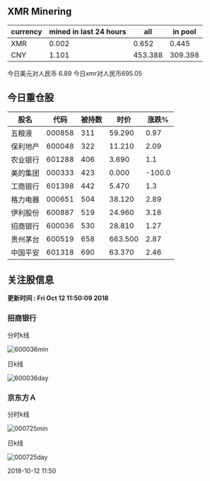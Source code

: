 ## XMR Minering

|currency|mined in last 24 hours|all|in pool|
|---|---|---|---|
|XMR|0.002|0.652|0.445|
|CNY|1.101|453.388|309.398|

今日美元对人民币 6.89	今日xmr对人民币695.05


## 今日重仓股 

|股名|代码|被持数|时价|涨跌%|
|---|---|---|---|---|
|五粮液|000858|311|59.290|0.97|
|保利地产|600048|322|11.210|2.09|
|农业银行|601288|406|3.690|1.1|
|美的集团|000333|423|0.000|-100.0|
|工商银行|601398|442|5.470|1.3|
|格力电器|000651|504|38.120|2.89|
|伊利股份|600887|519|24.960|3.18|
|招商银行|600036|530|28.810|1.27|
|贵州茅台|600519|658|663.500|2.87|
|中国平安|601318|690|63.370|2.46|

## 关注股信息
**更新时间 : Fri Oct 12 11:50:09 2018**
### 招商银行 
分时k线

![600036min](http://image.sinajs.cn/newchart/min/n/sh600036.gif)

日k线

![600036day](http://image.sinajs.cn/newchart/daily/n/sh600036.gif)

### 京东方Ａ 
分时k线

![000725min](http://image.sinajs.cn/newchart/min/n/sz000725.gif)

日k线

![000725day](http://image.sinajs.cn/newchart/daily/n/sz000725.gif)

2018-10-12 11:50